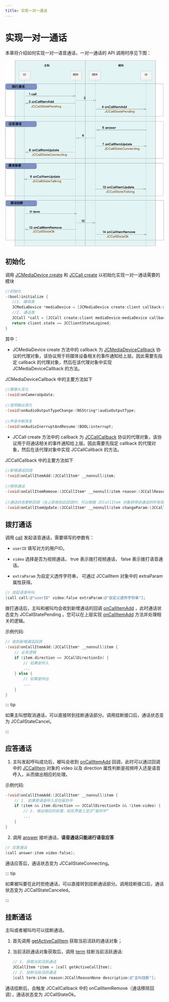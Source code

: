 ```yaml
---
title: 实现一对一通话
---
```

# 实现一对一通话

本章将介绍如何实现一对一语音通话，一对一通话的 API 调用时序见下图：

![../../../../\_images/1-1workflowios.png](../../../../_images/1-1workflowios.png)



## 初始化

调用 [JCMediaDevice
create](https://developer.juphoon.com/portal/reference/V2.1/ios/Classes/JCMediaDevice.html#//api/name/create:callback:)
和 [JCCall
create](https://developer.juphoon.com/portal/reference/V2.1/ios/Classes/JCCall.html#//api/name/create:mediaDevice:callback:)
以初始化实现一对一通话需要的模块



```objectivec
//初始化
-(bool)initialize {
   //1. 媒体类
   JCMediaDevice *mediaDevice = [JCMediaDevice create:client callback:self];
   //2. 通话类
   JCCall *call = [JCCall create:client mediaDevice:mediaDevice callback:self];
   return client.state == JCClientStateLogined;
}
```



其中：

  - JCMediaDevice create 方法中的 callback 为
    [JCMediaDeviceCallback](https://developer.juphoon.com/portal/reference/V2.1/ios/Protocols/JCMediaDeviceCallback.html)
    协议的代理对象，该协议用于将媒体设备相关的事件通知给上层。因此需要先指定 callback 的代理对象，然后在该代理对象中实现
    JCMediaDeviceCallback 的方法。

JCMediaDeviceCallback 中的主要方法如下



```objectivec
//摄像头变化
-(void)onCameraUpdate;

//音频输出变化
-(void)onAudioOutputTypeChange:(NSString*)audioOutputType;

//声音中断恢复
-(void)onAudioInerruptAndResume:(BOOL)interrupt;
```



  - JCCall create 方法中的 callback 为
    [JCCallCallback](https://developer.juphoon.com/portal/reference/V2.1/ios/Protocols/JCCallCallback.html)
    协议的代理对象，该协议用于将通话相关的事件通知给上层。因此需要先指定 callback 的代理对象，然后在该代理对象中实现
    JCCallCallback 的方法。

JCCallCallback 中的主要方法如下



```objectivec
//新增通话回调
-(void)onCallItemAdd:(JCCallItem* __nonnull)item;

//移除通话
-(void)onCallItemRemove:(JCCallItem* __nonnull)item reason:(JCCallReason)reason description:(NSString * __nullable)description;

//通话状态更新回调（当上层收到此回调时，可以根据 JCCallItem 对象获得该通话的所有信息及状态，从而更新该通话相关UI）
-(void)onCallItemUpdate:(JCCallItem* __nonnull)item changeParam:(JCCallChangeParam * __nullable)changeParam;
```







## 拨打通话

调用
[call](https://developer.juphoon.com/portal/reference/V2.1/ios/Classes/JCCall.html#//api/name/call:video:extraParam:)
发起语音通话，需要填写的参数有：

  - `userID` 填写对方的用户ID。

  - `video` 选择是否为视频通话， true 表示拨打视频通话， false 表示拨打语音通话。

  - `extraParam` 为自定义透传字符串， 可通过 JCCallItem 对象中的 extraParam 属性获得。



```objectivec
// 发起语音呼叫
[call call:@"userID" video:false extraParam:@"自定义透传字符串"];
```



拨打通话后，主叫和被叫均会收到新增通话的回调
[onCallItemAdd](https://developer.juphoon.com/portal/reference/V2.1/ios/Protocols/JCCallCallback.html#//api/name/onCallItemAdd:)
，此时通话状态变为 JCCallStatePending 。您可以在上层实现
[onCallItemAdd](https://developer.juphoon.com/portal/reference/V2.1/ios/Protocols/JCCallCallback.html#//api/name/onCallItemAdd:)
方法并处理相关的逻辑。

示例代码:



```objectivec
// 收到新增通话回调
-(void)onCallItemAdd:(JCCallItem* __nonnull)item {
    // 业务逻辑
    if (item.direction == JCCallDirectionIn) {
        // 如果是呼入
        ...
    } else {
        // 如果是呼出
        ...
    }
}
```



::: tip



如果主叫想取消通话，可以直接转到挂断通话部分。调用挂断接口后，通话状态变为 JCCallStateCancel。

:::





## 应答通话

1.  主叫发起呼叫成功后，被叫会收到
    [onCallItemAdd](https://developer.juphoon.com/portal/reference/V2.1/ios/Protocols/JCCallCallback.html#//api/name/onCallItemAdd:)
    回调，此时可以通过回调中的
    [JCCallItem](https://developer.juphoon.com/portal/reference/V2.1/ios/Classes/JCCallItem.html)
    对象的 video 以及 direction 属性判断是视频呼入还是语音呼入，从而做出相应的处理。

示例代码:



```objectivec
-(void)onCallItemAdd:(JCCallItem* __nonnull)item {
    // 1. 如果是语音呼入且在振铃中
    if (item && item.direction == JCCallDirectionIn && !item.video) {
        // 2. 做出相应的处理，如在界面上显示“振铃中”
        ...
    }
}
```



2.  调用
    [answer](https://developer.juphoon.com/portal/reference/V2.1/ios/Classes/JCCall.html#//api/name/answer:video:)
    接听通话，**语音通话只能进行语音应答**



```objectivec
// 应答通话
[call answer:item video:false];
```



通话应答后，通话状态变为 JCCallStateConnecting。

::: tip



如果被叫要在此时拒绝通话，可以直接转到挂断通话部分。调用挂断接口后，通话状态变为 JCCallStateCanceled。

:::





## 挂断通话

主叫或者被叫均可以挂断通话。

1.  首先调用
    [getActiveCallItem](https://developer.juphoon.com/portal/reference/V2.1/ios/Classes/JCCall.html#//api/name/getActiveCallItem)
    获取当前活跃的通话对象；

2.  当前活跃通话对象获取后，调用
    [term](https://developer.juphoon.com/portal/reference/V2.1/ios/Classes/JCCall.html#//api/name/term:reason:description:)
    挂断当前活跃通话:
    
    
    
    ```objectivec
    // 1. 获取当前活跃通话
    JCCallItem *item = [call getActiveCallItem];
    // 2. 挂断当前活跃通话
    [call term:item reason:JCCallReasonNone description:@"主叫挂断"];
    ```
    
    

通话挂断后，会触发 JCCallCallback 中的 onCallItemRemove（通话移除回调），通话状态变为
JCCallStateOk。














